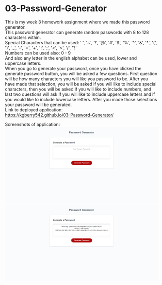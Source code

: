 # 03-Password-Generator
This is my week 3 homework assignment where we made this password generator.<br />
This password generator can generate random passwords with 8 to 128 characters within.<br />
Special Characters that can be used: '`', '~', '!', '@', '#', '$', '%', '^', '&', '*', '(', ')', '_', '-', '=', '+', ':', ';', '<', '>', '/', '?'<br />
Numbers can be used also: 0 - 9<br />
And also any letter in the english alphabet can be used, lower and uppercase letters.<br />
When you go to generate your password, once you have clicked the generate password button, you will be asked a few questions. First question will be how many characters you will like you password to be. After you have made that selection, you will be asked if you will like to include special characters, then you will be asked if you will like to include numbers, and last two questions will ask if you will like to include uppercase letters and if you would like to include lowercase letters. After you made those selections your password will be generated.<br />
Link to deployed application:<br />
https://kgberry542.github.io/03-Password-Generator/<br />

Screenshots of application:<br />
<img src="./images/passwordscreenshot.png"><br />
<img src="./images/passwordscreenshot2.png">